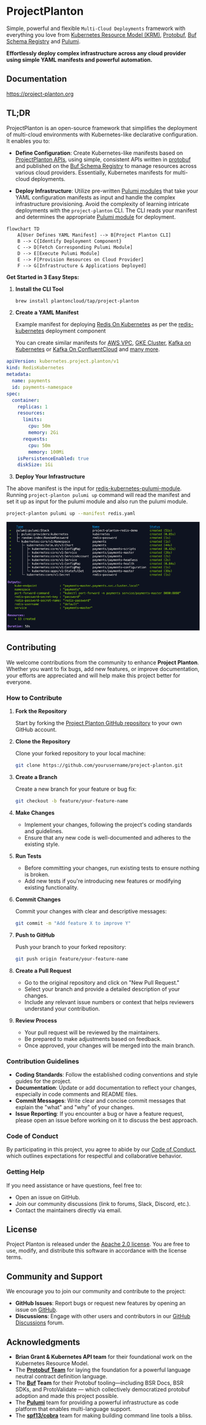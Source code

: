 # ProjectPlanton

Simple, powerful and flexible `Multi-Cloud Deployments` framework with everything you love
from [Kubernetes Resource Model (KRM)](https://github.com/kubernetes/design-proposals-archive/blob/main/architecture/resource-management.md), [Protobuf](https://protobuf.dev/), [Buf Schema Registry](https://buf.build/product/bsr)
and [Pulumi](https://github.com/pulumi/pulumi).

**Effortlessly deploy complex infrastructure across any cloud provider using simple YAML manifests and powerful
automation.**

## Documentation

https://project-planton.org

## TL;DR

ProjectPlanton is an open-source framework that simplifies the deployment of multi-cloud environments with
Kubernetes-like declarative configuration. It enables you to:

- **Define Configuration**: Create Kubernetes-like manifests based
  on [ProjectPlanton APIs](apis/project/planton/provider), using simple, consistent APIs written
  in [protobuf](https://protobuf.dev/) and published on the [Buf Schema Registry](https://buf.build/product/bsr) to
  manage resources across various cloud providers. Essentially, Kubernetes manifests for multi-cloud deployments.

- **Deploy Infrastructure**: Utilize
  pre-written [Pulumi modules](https://project-planton.org/pulumi-modules) that take
  your YAML configuration manifests as input and handle the complex infrastructure provisioning. Avoid the complexity of
  learning intricate deployments with the `project-planton` CLI. The
  CLI reads your manifest and determines the appropriate [Pulumi module](https://project-planton.org/pulumi-modules) for
  deployment.

```mermaid
flowchart TD
    A[User Defines YAML Manifest] --> B[Project Planton CLI]
    B --> C{Identify Deployment Component}
    C --> D[Fetch Corresponding Pulumi Module]
    D --> E[Execute Pulumi Module]
    E --> F[Provision Resources on Cloud Provider]
    F --> G[Infrastructure & Applications Deployed]
```

**Get Started in 3 Easy Steps:**

1. **Install the CLI Tool**

   ```bash
   brew install plantoncloud/tap/project-planton
   ```

2. **Create a YAML Manifest**

   Example manifest
   for
   deploying [Redis On Kubernetes](https://github.com/plantoncloud/project-planton/tree/main/apis/project/planton/provider/kubernetes/rediskubernetes/v1)
   as per
   the [redis-kubernetes](https://buf.build/plantoncloud/project-planton/file/main:project/planton/provider/kubernetes/rediskubernetes/v1/spec.proto)
   deployment component

   You can create similar manifests
   for [AWS VPC](https://github.com/plantoncloud/project-planton/tree/main/apis/project/planton/provider/aws/awsvpcv1), [GKE Cluster](https://github.com/plantoncloud/project-planton/tree/main/apis/project/planton/provider/gcp/gkecluster/v1), [Kafka on Kubernetes](https://github.com/plantoncloud/project-planton/tree/main/apis/project/planton/provider/kubernetes/kafkakubernetes/v1)
   or [Kafka On ConfluentCloud](https://github.com/plantoncloud/project-planton/tree/main/apis/project/planton/provider/confluent/kafkaconfluent/v1)
   and [many more](https://github.com/plantoncloud/project-planton/tree/main/apis/project/planton/provider).

```yaml
apiVersion: kubernetes.project.planton/v1
kind: RedisKubernetes
metadata:
  name: payments
  id: payments-namespace
spec:
  container:
    replicas: 1
    resources:
      limits:
        cpu: 50m
        memory: 2Gi
      requests:
        cpu: 50m
        memory: 100Mi
    isPersistenceEnabled: true
    diskSize: 1Gi
```

3. **Deploy Your Infrastructure**

The above manifest is the input
for [redis-kubernetes-pulumi-module](https://github.com/plantoncloud/redis-kubernetes-pulumi-module). Running
`project-planton pulumi up` command will read the manifest and set it up as input for the pulumi module and also run the
pulumi module.

   ```bash
   project-planton pulumi up --manifest redis.yaml
   ```

![pulumi-up.png](docs/public/images/provider/kubernetes/redis/pulumi-up.png)

## Contributing

We welcome contributions from the community to enhance **Project Planton**. Whether you want to fix bugs, add new
features, or improve documentation, your efforts are appreciated and will help make this project better for everyone.

### How to Contribute

1. **Fork the Repository**

   Start by forking the [Project Planton GitHub repository](https://github.com/plantoncloud/project-planton) to your own
   GitHub account.

2. **Clone the Repository**

   Clone your forked repository to your local machine:

   ```bash
   git clone https://github.com/yourusername/project-planton.git
   ```

3. **Create a Branch**

   Create a new branch for your feature or bug fix:

   ```bash
   git checkout -b feature/your-feature-name
   ```

4. **Make Changes**

    - Implement your changes, following the project's coding standards and guidelines.
    - Ensure that any new code is well-documented and adheres to the existing style.

5. **Run Tests**

    - Before committing your changes, run existing tests to ensure nothing is broken.
    - Add new tests if you're introducing new features or modifying existing functionality.

6. **Commit Changes**

   Commit your changes with clear and descriptive messages:

   ```bash
   git commit -m "Add feature X to improve Y"
   ```

7. **Push to GitHub**

   Push your branch to your forked repository:

   ```bash
   git push origin feature/your-feature-name
   ```

8. **Create a Pull Request**

    - Go to the original repository and click on "New Pull Request."
    - Select your branch and provide a detailed description of your changes.
    - Include any relevant issue numbers or context that helps reviewers understand your contribution.

9. **Review Process**

    - Your pull request will be reviewed by the maintainers.
    - Be prepared to make adjustments based on feedback.
    - Once approved, your changes will be merged into the main branch.

### Contribution Guidelines

- **Coding Standards**: Follow the established coding conventions and style guides for the project.
- **Documentation**: Update or add documentation to reflect your changes, especially in code comments and README files.
- **Commit Messages**: Write clear and concise commit messages that explain the "what" and "why" of your changes.
- **Issue Reporting**: If you encounter a bug or have a feature request, please open an issue before working on it to
  discuss the best approach.

### Code of Conduct

By participating in this project, you agree to abide by our [Code of Conduct](CODE-OF-CONDUCT.md), which outlines
expectations for respectful and collaborative behavior.

### Getting Help

If you need assistance or have questions, feel free to:

- Open an issue on GitHub.
- Join our community discussions (link to forums, Slack, Discord, etc.).
- Contact the maintainers directly via email.

## License

Project Planton is released under the [Apache 2.0 license](LICENSE). You are free to use, modify,
and distribute this software in accordance with the license terms.

## Community and Support

We encourage you to join our community and contribute to the project:

- **GitHub Issues**: Report bugs or request new features by opening an issue
  on [GitHub](https://github.com/plantoncloud/project-planton/issues).
- **Discussions**: Engage with other users and contributors in
  our [GitHub Discussions](https://github.com/plantoncloud/project-planton/discussions) forum.

## Acknowledgments

- **Brian Grant & Kubernetes API team** for their foundational work on the Kubernetes Resource Model.
- The **[Protobuf Team](https://alpha-t9kmve036m159v8u4una.sandstorm.io/)** for laying the foundation for a powerful
  language neutral contract definition language.
- The **[Buf](https://github.com/bufbuild/buf) Team** for their Protobuf tooling—including BSR Docs, BSR SDKs, and
  ProtoValidate — which collectively democratized protobuf adoption and made this project possible.
- The **[Pulumi](https://github.com/pulumi/pulumi)** team for providing a powerful infrastructure as code platform that
  enables multi-language support.
- The **[spf13/cobra](https://github.com/spf13/cobra)** team for making building command line tools a bliss.
